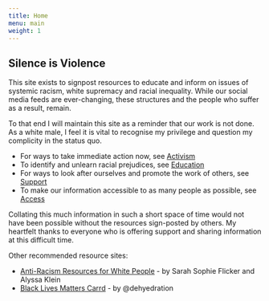 ```yaml
---
title: Home
menu: main
weight: 1
---
```

## Silence is Violence

This site exists to signpost resources to educate and inform on issues of systemic racism, white supremacy and racial inequality. While our social media feeds are ever-changing, these structures and the people who suffer as a result, remain.

To that end I will maintain this site as a reminder that our work is not done. As a white male, I feel it is vital to recognise my privilege and question my complicity in the status quo.

* For ways to take immediate action now, see [Activism](/activism)
* To identify and unlearn racial prejudices, see [Education](/education)
* For ways to look after ourselves and promote the work of others, see [Support](/support)
* To make our information accessible to as many people as possible, see [Access](/access)

Collating this much information in such a short space of time would not have been possible without the resources sign-posted by others. My heartfelt thanks to everyone who is offering support and sharing information at this difficult time.

Other recommended resource sites:

* [Anti-Racism Resources for White People](https://docs.google.com/document/d/1BRlF2_zhNe86SGgHa6-VlBO-QgirITwCTugSfKie5Fs/preview?pru=AAABcqXDFk8*k2XtXlIJSVskFy2Dhz1RCQ) - by Sarah Sophie Flicker and Alyssa Klein
* [Black Lives Matters Carrd](https://blacklivesmatters.carrd.co/#) - by @dehyedration